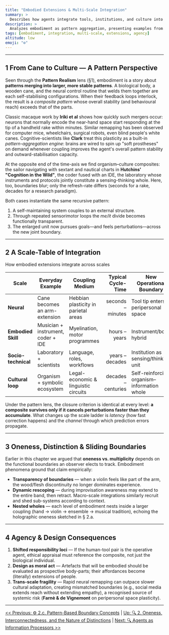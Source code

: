 ```yaml
---
title: "Embodied Extensions & Multi-Scale Integration"
summary: >
  Describes how agents integrate tools, institutions, and culture into expanded composite patterns across neural to socio-technical scales.
description: >
  Analyzes embodiment as pattern aggregation, presenting examples from cane usage to laboratories, and discusses agency, ethics, and boundary fluidity in pattern composites.
tags: [embodiment, integration, multi-scale, extensions, agency]
altitude: low
emoji: "⚙️"
---
```


---

## 1  From Cane to Culture — A Pattern Perspective

Seen through the **Pattern Realism** lens (§1), embodiment is a story about **patterns merging into larger, more stable patterns**.  A biological body, a wooden cane, and the neural control routine that welds them together are each self-stabilising configurations.  When their feedback loops interlock, the result is a *composite pattern* whose overall stability (and behavioural reach) exceeds that of the parts.

Classic macaque work by **Iriki et al** shows how quickly such mergers occur: neurons that normally encode the near-hand space start responding at the tip of a handheld rake within minutes.  Similar remapping has been observed for computer mice, wheelchairs, surgical robots, even blind people's white canes.  Cognitive-scientists like **Clark** treat this plasticity as a built-in *pattern-aggregation engine*: brains are wired to spin up "soft prostheses" on demand whenever coupling improves the agent's overall pattern stability and outward-stabilisation capacity.

At the opposite end of the time-axis we find organism–culture composites: the sailor navigating with sextant and nautical charts in **Hutchins' "Cognition in the Wild"**, the coder fused with an IDE, the laboratory whose instruments and protocols jointly constitute a sensing-thinking whole.  Here, too, boundaries blur; only the refresh-rate differs (seconds for a rake, decades for a research paradigm).

Both cases instantiate the same recursive pattern:

1. A self-maintaining system couples to an external structure.
2. Through repeated sensorimotor loops the *me/it* divide becomes functionally transparent.
3. The enlarged unit now pursues goals—and feels perturbations—across the new joint boundary.

---

## 2  A Scale-Table of Integration

How embodied extensions integrate across scales

| Scale | Everyday Example | Coupling Medium | Typical Cycle-Time | New Operational Boundary |
|-------|------------------|-----------------|-------------------:|--------------------------|
| **Neural** | Cane becomes an arm-extension | Hebbian plasticity in parietal areas | seconds – minutes | Tool tip enters peripersonal space |
| **Embodied Skill** | Musician + instrument, coder + IDE | Myelination, motor programmes | hours – years | Instrument/body hybrid |
| **Socio-technical** | Laboratory + scientists | Language, roles, workflows | years – decades | Institution as sensing/thinking unit |
| **Cultural loop** | Organism + symbolic ecosystem | Legal-economic & linguistic circuits | decades – centuries | Self-reinforcing organism–information whole |

Under the pattern lens, the closure criterion is identical at every level: **a composite survives only if it cancels perturbations faster than they accumulate**.  What changes up the scale ladder is *latency* (how fast correction happens) and the *channel* through which prediction errors propagate.

---

## 3  Oneness, Distinction & Sliding Boundaries

Earlier in this chapter we argued that **oneness vs. multiplicity** depends on the functional boundaries an observer elects to track.  Embodiment phenomena ground that claim empirically:

* **Transparency of boundaries** — when a violin feels like part of the arm, the wood/flesh discontinuity no longer dominates experience.
* **Dynamic rescoping** — during improvisation awareness may extend to the entire band, then retract.  Macro-scale integrations similarly recruit and shed sub-systems according to context.
* **Nested wholes** — each level of embodiment nests inside a larger coupling (hand → violin → ensemble → musical tradition), echoing the holographic oneness sketched in § 2.a.

---

## 4  Agency & Design Consequences

1. **Shifted responsibility loci** — If the human-tool pair is the operative agent, ethical appraisal must reference the composite, not just the biological individual.
2. **Design as moral act** — Artefacts that will be embodied should be evaluated as prospective body-parts; their affordances become (literally) extensions of people.
3. **Trans-scale fragility** — Rapid neural remapping can outpace slower cultural adaptation, creating mismatched boundaries (e.g., social media extends reach without extending empathy), a recognised source of systemic risk (**Farnè & de Vignemont** on peripersonal space plasticity).

---
[<< Previous: ⚙️ 2.c. Pattern-Based Boundary Concepts](2c-pattern-based-boundary-concepts.md) | [Up: 🔍 2. Oneness, Interconnectedness, and the Nature of Distinctions](2-oneness-interconnectedness.md) | [Next: 🔍 Agents as Information Processors >>](../03-agents-as-information-processors/3-agents-as-information-processors.md)

